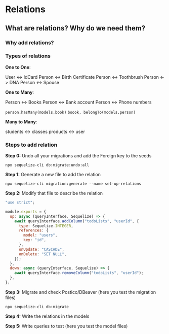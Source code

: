 # Relations

## What are relations? Why do we need them? 


### Why add relations?


### Types of relations

**One to One**:

User <-> IdCard
Person <-> Birth Certificate
Person <-> Toothbrush
Person <-> DNA
Person <-> Spouse

**One to Many**:

Person <-> Books
Person <-> Bank account
Person <-> Phone numbers

`person.hasMany(models.book)`
`boook, belongTo(models.person)`

**Many to Many**:

students <-> classes
products <-> user

### Steps to add relation

**Step 0:** Undo all your migrations and add the Foreign key to the seeds

`npx sequelize-cli db:migrate:undo:all`

**Step 1:** Generate a new file to add the relation

`npx sequelize-cli migration:generate --name set-up-relations`

**Step 2:** Modify that file to describe the relation

```js
"use strict";

module.exports = {
  up: async (queryInterface, Sequelize) => {
    await queryInterface.addColumn("todoLists", "userId", {
      type: Sequelize.INTEGER,
      references: {
        model: "users",
        key: "id",
      },
      onUpdate: "CASCADE",
      onDelete: "SET NULL",
    });
  },
  down: async (queryInterface, Sequelize) => {
    await queryInterface.removeColumn("todoLists", "userId");
  },
};
```

**Step 3:** Migrate and check Postico/DBeaver (here you test the migration files)

`npx sequelize-cli db:migrate`

**Step 4:** Write the relations in the models

**Step 5:** Write queries to test (here you test the model files)